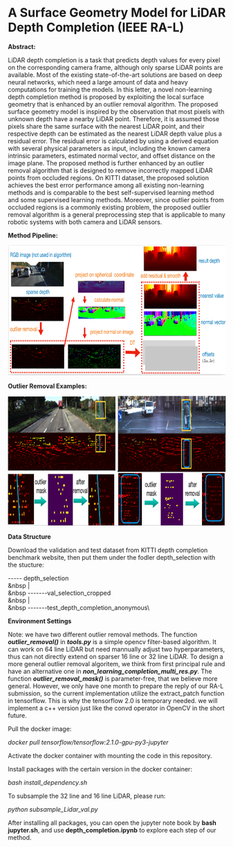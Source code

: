 # A Surface Geometry Model for LiDAR Depth Completion (IEEE RA-L) 

**Abstract:**

LiDAR depth completion is a task that predicts depth values for every pixel on the corresponding camera frame, although only sparse LiDAR points are available. Most of the existing state-of-the-art solutions are based on deep neural networks, which need a large amount of data and heavy computations for training the models. In this letter, a novel non-learning depth completion method is proposed by exploiting the local surface geometry that is enhanced by an outlier removal algorithm. The proposed surface geometry model is inspired by the observation that most pixels with unknown depth have a nearby LiDAR point. Therefore, it is assumed those pixels share the same surface with the nearest LiDAR point, and their respective depth can be estimated as the nearest LiDAR depth value plus a residual error. The residual error is calculated by using a derived equation with several physical parameters as input, including the known camera intrinsic parameters, estimated normal vector, and offset distance on the image plane. The proposed method is further enhanced by an outlier removal algorithm that is designed to remove incorrectly mapped LiDAR points from occluded regions. On KITTI dataset, the proposed solution achieves the best error performance among all existing non-learning methods and is comparable to the best self-supervised learning method and some supervised learning methods. Moreover, since  outlier points from occluded regions is a commonly existing problem, the proposed outlier removal algorithm is a general preprocessing
step that is applicable to many robotic systems with both camera and LiDAR sensors.


**Method Pipeline:**
<p align="center">
<img src="/demo/pipeline.png" alt="pipeline" width="800" height="300">
</p>

**Outlier Removal Examples:**
<p align="center">
<img src="/demo/outlier_removal.png" alt="outlier_removal" width="700" height="300">
</p>



**Data Structure**


Download the validation and test dataset from KITTI depth completion benchmark website, then put them under the fodler depth_selection with the stucture:

----- depth_selection\
		&nbsp	|\
		&nbsp	-------val_selection_cropped\
		&nbsp	|\
		&nbsp	-------test_depth_completion_anonymous\






**Environment Settings**


Note: we have two different outlier removal methods. The function ***outlier_removal()*** in ***tools.py*** is a simple opencv filter-based algorithm. It can work on 64 line LiDAR but need mannually adjust two hyperparameters, thus can not directly extend on sparser 16 line or 32 line LiDAR. To design a more general outlier removal algoritem, we think from first principal rule and have an alternative one in ***non_learning_completion_multi_res.py***. The function ***outlier_removal_mask()*** is parameter-free, that we believe more general. However, we only have one month to prepare the reply of our RA-L submission, so the current implementation utilize the extract_patch function in tensorflow. This is why the tensorflow 2.0 is temporary needed. we will implement a c++ version just like the convd operator in OpenCV in the short future.

Pull the docker image:

*docker pull tensorflow/tensorflow:2.1.0-gpu-py3-jupyter*


Activate the docker container with mounting the code in this repository.

Install packages with the certain version in the docker container:

*bash install_dependency.sh*


To subsample the 32 line and 16 line LiDAR, please run:

*python subsample_Lidar_val.py*


After installing all packages, you can open the jupyter note book by **bash jupyter.sh**, and use **depth_completion.ipynb** to explore each step of our method.

